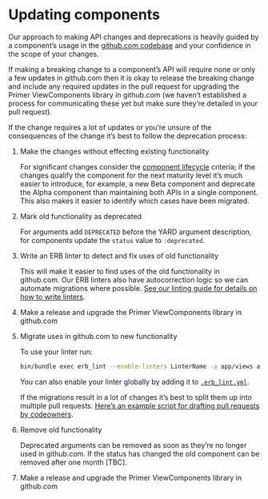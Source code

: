 # Updating components

Our approach to making API changes and deprecations is heavily guided by a component’s usage in the [github.com codebase](https://github.com/github/github) and your confidence in the scope of your changes.

If making a breaking change to a component’s API will require none or only a few updates in github.com then it is okay to release the breaking change and include any required updates in the pull request for upgrading the Primer ViewComponents library in github.com (we haven’t established a process for communicating these yet but make sure they’re detailed in your pull request).

If the change requires a lot of updates or you’re unsure of the consequences of the change it’s best to follow the deprecation process:

1. Make the changes without effecting existing functionality

   For significant changes consider the [component lifecycle](https://primer.style/design/guides/component-lifecycle) criteria; if the changes qualify the component for the next maturity level it’s much easier to introduce, for example, a new Beta component and deprecate the Alpha component than maintaining both APIs in a single component. This also makes it easier to identify which cases have been migrated.

2. Mark old functionality as deprecated

   For arguments add `DEPRECATED` before the YARD argument description, for components update the `status` value to `:deprecated`.

3. Write an ERB linter to detect and fix uses of old functionality

   This will make it easier to find uses of the old functionality in github.com. Our ERB linters also have autocorrection logic so we can automate migrations where possible. [See our linting guide for details on how to write linters](./linting.md).

4. Make a release and upgrade the Primer ViewComponents library in github.com
5. Migrate uses in github.com to new functionality

   To use your linter run:

   ```bash
   bin/bundle exec erb_lint --enable-linters LinterName -a app/views app/components app/packages
   ```

   You can also enable your linter globally by adding it to [`.erb_lint.yml`](https://github.com/github/github/blob/master/.erb_lint.yml).

   If the migrations result in a lot of changes it’s best to split them up into multiple pull requests. [Here’s an example script for drafting pull requests by codeowners](https://github.com/primer/view_components/pull/972#discussion_r784217378).

6. Remove old functionality

   Deprecated arguments can be removed as soon as they’re no longer used in github.com. If the status has changed the old component can be removed after one month [TBC].

7. Make a release and upgrade the Primer ViewComponents library in github.com
